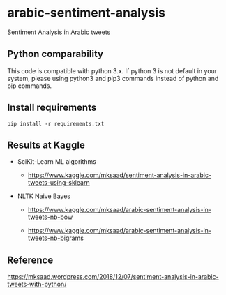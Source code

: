 ﻿# arabic-sentiment-analysis
Sentiment Analysis in Arabic tweets 

## Python comparability 
This code is compatible with python 3.x. If python 3 is not default in your system, please using python3 and pip3 commands instead of python and pip commands. 

## Install requirements 
`pip install -r requirements.txt`


## Results at Kaggle 
* SciKit-Learn ML algorithms 
    * https://www.kaggle.com/mksaad/sentiment-analysis-in-arabic-tweets-using-sklearn

* NLTK Naive Bayes 
    * https://www.kaggle.com/mksaad/arabic-sentiment-analysis-in-tweets-nb-bow

    * https://www.kaggle.com/mksaad/arabic-sentiment-analysis-in-tweets-nb-bigrams


## Reference
https://mksaad.wordpress.com/2018/12/07/sentiment-analysis-in-arabic-tweets-with-python/ 


